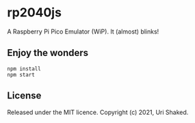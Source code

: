# rp2040js

A Raspberry Pi Pico Emulator (WiP). It (almost) blinks!

## Enjoy the wonders

```
npm install
npm start
```

## License

Released under the MIT licence. Copyright (c) 2021, Uri Shaked.
